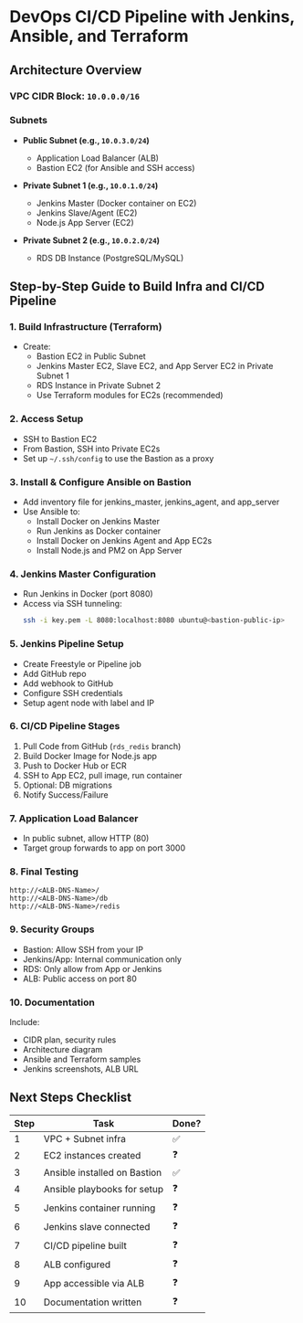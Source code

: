 
# DevOps CI/CD Pipeline with Jenkins, Ansible, and Terraform

## Architecture Overview

### VPC CIDR Block: `10.0.0.0/16`

### Subnets
- **Public Subnet (e.g., `10.0.3.0/24`)**
  - Application Load Balancer (ALB)
  - Bastion EC2 (for Ansible and SSH access)
  
- **Private Subnet 1 (e.g., `10.0.1.0/24`)**
  - Jenkins Master (Docker container on EC2)
  - Jenkins Slave/Agent (EC2)
  - Node.js App Server (EC2)

- **Private Subnet 2 (e.g., `10.0.2.0/24`)**
  - RDS DB Instance (PostgreSQL/MySQL)

## Step-by-Step Guide to Build Infra and CI/CD Pipeline

### 1. Build Infrastructure (Terraform)
- Create:
  - Bastion EC2 in Public Subnet
  - Jenkins Master EC2, Slave EC2, and App Server EC2 in Private Subnet 1
  - RDS Instance in Private Subnet 2
  - Use Terraform modules for EC2s (recommended)

### 2. Access Setup
- SSH to Bastion EC2
- From Bastion, SSH into Private EC2s
- Set up `~/.ssh/config` to use the Bastion as a proxy

### 3. Install & Configure Ansible on Bastion
- Add inventory file for jenkins_master, jenkins_agent, and app_server
- Use Ansible to:
  - Install Docker on Jenkins Master
  - Run Jenkins as Docker container
  - Install Docker on Jenkins Agent and App EC2s
  - Install Node.js and PM2 on App Server

### 4. Jenkins Master Configuration
- Run Jenkins in Docker (port 8080)
- Access via SSH tunneling:
  ```bash
  ssh -i key.pem -L 8080:localhost:8080 ubuntu@<bastion-public-ip>
  ```

### 5. Jenkins Pipeline Setup
- Create Freestyle or Pipeline job
- Add GitHub repo
- Add webhook to GitHub
- Configure SSH credentials
- Setup agent node with label and IP

### 6. CI/CD Pipeline Stages
1. Pull Code from GitHub (`rds_redis` branch)
2. Build Docker Image for Node.js app
3. Push to Docker Hub or ECR
4. SSH to App EC2, pull image, run container
5. Optional: DB migrations
6. Notify Success/Failure

### 7. Application Load Balancer
- In public subnet, allow HTTP (80)
- Target group forwards to app on port 3000

### 8. Final Testing
```
http://<ALB-DNS-Name>/
http://<ALB-DNS-Name>/db
http://<ALB-DNS-Name>/redis
```

### 9. Security Groups
- Bastion: Allow SSH from your IP
- Jenkins/App: Internal communication only
- RDS: Only allow from App or Jenkins
- ALB: Public access on port 80

### 10. Documentation
Include:
- CIDR plan, security rules
- Architecture diagram
- Ansible and Terraform samples
- Jenkins screenshots, ALB URL

## Next Steps Checklist

| Step | Task | Done? |
|------|------|-------|
| 1 | VPC + Subnet infra | ✅ |
| 2 | EC2 instances created | ❓ |
| 3 | Ansible installed on Bastion | ✅ |
| 4 | Ansible playbooks for setup | ❓ |
| 5 | Jenkins container running | ❓ |
| 6 | Jenkins slave connected | ❓ |
| 7 | CI/CD pipeline built | ❓ |
| 8 | ALB configured | ❓ |
| 9 | App accessible via ALB | ❓ |
| 10 | Documentation written | ❓ |
